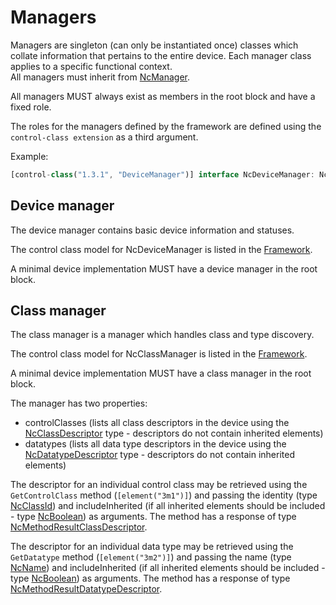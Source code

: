 # Managers

Managers are singleton (can only be instantiated once) classes which collate information that pertains to the entire device. Each manager class applies to a specific functional context.  
All managers must inherit from [NcManager](Framework.md#ncmanager).

All managers MUST always exist as members in the root block and have a fixed role.

The roles for the managers defined by the framework are defined using the `control-class extension` as a third argument.

Example:

```typescript
[control-class("1.3.1", "DeviceManager")] interface NcDeviceManager: NcManager
```

## Device manager

The device manager contains basic device information and statuses.

The control class model for NcDeviceManager is listed in the [Framework](Framework.md#ncdevicemanager).

A minimal device implementation MUST have a device manager in the root block.

## Class manager

The class manager is a manager which handles class and type discovery.

The control class model for NcClassManager is listed in the [Framework](Framework.md#ncclassmanager).

A minimal device implementation MUST have a class manager in the root block.

The manager has two properties:

* controlClasses (lists all class descriptors in the device using the [NcClassDescriptor](Framework.md#ncclassdescriptor) type - descriptors do not contain inherited elements)
* datatypes (lists all data type descriptors in the device using the [NcDatatypeDescriptor](Framework.md#ncdatatypedescriptor) type - descriptors do not contain inherited elements)

The descriptor for an individual control class may be retrieved using the `GetControlClass` method (`[element("3m1")]`) and passing the identity (type [NcClassId](Framework.md#ncclassid)) and includeInherited (if all inherited elements should be included - type [NcBoolean](Framework.md#primitives)) as arguments. The method has a response of type [NcMethodResultClassDescriptor](Framework.md#ncmethodresultclassdescriptor).

The descriptor for an individual data type may be retrieved using the `GetDatatype` method (`[element("3m2")]`) and passing the name (type [NcName](Framework.md#ncname)) and includeInherited (if all inherited elements should be included - type [NcBoolean](Framework.md#primitives)) as arguments. The method has a response of type [NcMethodResultDatatypeDescriptor](Framework.md#ncmethodresultdatatypedescriptor).
